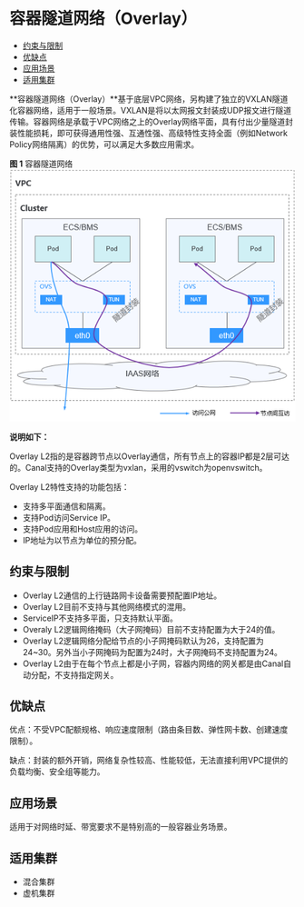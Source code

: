 # 容器隧道网络（Overlay）<a name="cce_01_0282"></a>

-   [约束与限制](#section72394163548)
-   [优缺点](#section207316301745)
-   [应用场景](#section474217381446)
-   [适用集群](#section10441454192410)

**容器隧道网络（Overlay）**基于底层VPC网络，另构建了独立的VXLAN隧道化容器网络，适用于一般场景。VXLAN是将以太网报文封装成UDP报文进行隧道传输。容器网络是承载于VPC网络之上的Overlay网络平面，具有付出少量隧道封装性能损耗，即可获得通用性强、互通性强、高级特性支持全面（例如Network Policy网络隔离）的优势，可以满足大多数应用需求。

**图 1**  容器隧道网络<a name="zh-cn_topic_0146398798_fig119421248102318"></a>  
![](figures/容器隧道网络.png "容器隧道网络")

**说明如下：**

Overlay L2指的是容器跨节点以Overlay通信，所有节点上的容器IP都是2层可达的。Canal支持的Overlay类型为vxlan，采用的vswitch为openvswitch。

Overlay L2特性支持的功能包括：

-   支持多平面通信和隔离。
-   支持Pod访问Service IP。
-   支持Pod应用和Host应用的访问。
-   IP地址为以节点为单位的预分配。

## 约束与限制<a name="section72394163548"></a>

-   Overlay L2通信的上行链路网卡设备需要预配置IP地址。
-   Overlay L2目前不支持与其他网络模式的混用。
-   ServiceIP不支持多平面，只支持默认平面。
-   Overaly L2逻辑网络掩码（大子网掩码）目前不支持配置为大于24的值。
-   Overlay L2逻辑网络分配给节点的小子网掩码默认为26，支持配置为24\~30。另外当小子网掩码为配置为24时，大子网掩码不支持配置为24。
-   Overlay L2由于在每个节点上都是小子网，容器内网络的网关都是由Canal自动分配，不支持指定网关。

## 优缺点<a name="section207316301745"></a>

优点：不受VPC配额规格、响应速度限制（路由条目数、弹性网卡数、创建速度限制）。

缺点：封装的额外开销，网络复杂性较高、性能较低，无法直接利用VPC提供的负载均衡、安全组等能力。

## 应用场景<a name="section474217381446"></a>

适用于对网络时延、带宽要求不是特别高的一般容器业务场景。

## 适用集群<a name="section10441454192410"></a>

-   混合集群
-   虚机集群

